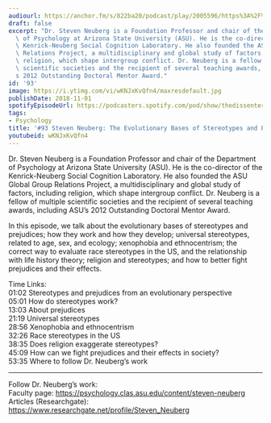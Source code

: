 ```yaml
---
audiourl: https://anchor.fm/s/822ba20/podcast/play/2005596/https%3A%2F%2Fd3ctxlq1ktw2nl.cloudfront.net%2Fproduction%2F2018-11-30%2F7707109-48000-2-2e1ef393dc0e1.mp3
draft: false
excerpt: "Dr. Steven Neuberg is a Foundation Professor and chair of the Department\
  \ of Psychology at Arizona State University (ASU). He is the co-director of the\
  \ Kenrick-Neuberg Social Cognition Laboratory. He also founded the ASU Global Group\
  \ Relations Project, a multidisciplinary and global study of factors, including\
  \ religion, which shape intergroup conflict. Dr. Neuberg is a fellow of multiple\
  \ scientific societies and the recipient of several teaching awards, including ASU\u2019\
  s 2012 Outstanding Doctoral Mentor Award."
id: '93'
image: https://i.ytimg.com/vi/wKNJxKvQfn4/maxresdefault.jpg
publishDate: 2018-11-01
spotifyEpisodeUrl: https://podcasters.spotify.com/pod/show/thedissenter/episodes/93-Steven-Neuberg-The-Evolutionary-Bases-of-Stereotypes-and-Prejudices-e2rn4s
tags:
- Psychology
title: '#93 Steven Neuberg: The Evolutionary Bases of Stereotypes and Prejudices'
youtubeid: wKNJxKvQfn4
---
```

<div class="timelinks">

Dr. Steven Neuberg is a Foundation Professor and chair of the Department of Psychology at Arizona State University (ASU). He is the co-director of the Kenrick-Neuberg Social Cognition Laboratory. He also founded the ASU Global Group Relations Project, a multidisciplinary and global study of factors, including religion, which shape intergroup conflict. Dr. Neuberg is a fellow of multiple scientific societies and the recipient of several teaching awards, including ASU’s 2012 Outstanding Doctoral Mentor Award.

In this episode, we talk about the evolutionary bases of stereotypes and prejudices; how they work and how they develop; universal stereotypes, related to age, sex, and ecology; xenophobia and ethnocentrism; the correct way to evaluate race stereotypes in the US, and the relationship with life history theory; religion and stereotypes; and how to better fight prejudices and their effects.

Time Links:  
<time>01:02</time> Stereotypes and prejudices from an evolutionary perspective   
<time>05:01</time> How do stereotypes work?        
<time>13:03</time> About prejudices    
<time>21:19</time> Universal stereotypes    
<time>28:56</time> Xenophobia and ethnocentrism  
<time>32:26</time> Race stereotypes in the US          
<time>38:35</time> Does religion exaggerate stereotypes?         
<time>45:09</time> How can we fight prejudices and their effects in society?   
<time>53:35</time> Where to follow Dr. Neuberg’s work

---

Follow Dr. Neuberg’s work:  
Faculty page: https://psychology.clas.asu.edu/content/steven-neuberg  
Articles (Researchgate): https://www.researchgate.net/profile/Steven_Neuberg
</div>

